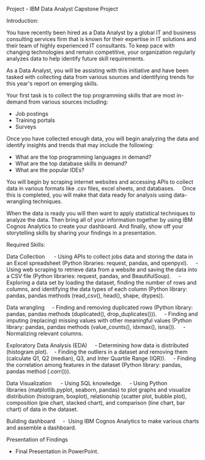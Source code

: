 Project - IBM Data Analyst Capstone Project

Introduction:

You have recently been hired as a Data Analyst by a global IT and business consulting services firm that is known for their expertise in IT solutions and their team of highly experienced IT consultants. To keep pace with changing technologies and remain competitive, your organization regularly analyzes data to help identify future skill requirements. 

As a Data Analyst, you will be assisting with this initiative and have been tasked with collecting data from various sources and identifying trends for this year's report on emerging skills. 

Your first task is to collect the top programming skills that are most in-demand from various sources including:

- Job postings
- Training portals
- Surveys

Once you have collected enough data, you will begin analyzing the data and identify insights and trends that may include the following:

- What are the top programming languages in demand?
- What are the top database skills in demand?
- What are the popular IDEs?

You will begin by scraping internet websites and accessing APIs to collect data in various formats like .csv files, excel sheets, and databases.   
 
Once this is completed, you will make that data ready for analysis using data-wrangling techniques. 

When the data is ready you will then want to apply statistical techniques to analyze the data. Then bring all of your information together by using IBM Cognos Analytics to create your dashboard. And finally, show off your storytelling skills by sharing your findings in a presentation.


Required Skills:

Data Collection   
   - Using APIs to collect jobs data and storing the data in an Excel spreadsheet (Python libraries: request, pandas, and openpyxl).  
   - Using web scraping to retrieve data from a website and saving the data into a CSV file (Python libraries: request, pandas, and BeautifulSoup).  
   - Exploring a data set by loading the dataset, finding the number of rows and columns, and identifying the data types of each column (Python library: pandas, pandas methods (read_csv(), head(), shape, dtypes)).

Data wrangling  
   - Finding and removing duplicated rows (Python library: pandas, pandas methods (duplicated(), drop_duplicates())).  
   - Finding and imputing (replacing) missing values with other meaningful values (Python library: pandas, pandas methods (value_counts(), idxmax(), isna()).  
   - Normalizing relevant columns.

Exploratory Data Analysis (EDA)  
   - Determining how data is distributed (histogram plot).
   - Finding the outliers in a dataset and removing them (calculate Q1, Q2 (median), Q3, and Inter Quartile Range (IQR)).  
   - Finding the correlation among features in the dataset (Python library: pandas, pandas method (.corr())).

Data Visualization   
   - Using SQL knowledge.  
   - Using Python libraries (matplotlib.pyplot, seaborn, pandas) to plot graphs and visualize distribution (histogram, boxplot), relationship (scatter plot, bubble plot), composition (pie chart, stacked chart), and comparison (line chart, bar chart) of data in the dataset.

Building dashboard  
   -  Using IBM Cognos Analytics to make various charts and assemble a dashboard.

Presentation of Findings
- Final Presentation in PowerPoint.
